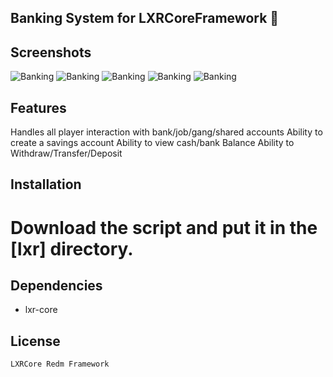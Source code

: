## Banking System for LXRCoreFramework 👜

## Screenshots
![Banking](https://cdn.discordapp.com/attachments/1021700112776437760/1183270857511018496/image.png?ex=6587b9dc&is=657544dc&hm=9c70104b411b71a84e89d751c3a06938568165a903d2791eb69d9317dfe50690&)
![Banking](https://cdn.discordapp.com/attachments/1021700112776437760/1183270937735471154/image.png?ex=6587b9ef&is=657544ef&hm=cd87244f61c0bd5287a39ccbc6c21a03220649e85fa981c7b68290b2b8300876&)
![Banking](https://cdn.discordapp.com/attachments/1021700112776437760/1183271010410180729/image.png?ex=6587ba00&is=65754500&hm=05ec9cd81a4adcc54cfcf45c4c5f1672eb576853b8778fe6ea30a6b46a1f31f9&)
![Banking](https://cdn.discordapp.com/attachments/1021700112776437760/1183271063388434432/image.png?ex=6587ba0d&is=6575450d&hm=87da5ef6b2b76363c708a6af1c8b5d169b629e8e6d8bb879c3900575a630cd2a&)
![Banking](https://cdn.discordapp.com/attachments/1021700112776437760/1183271135127810099/image.png?ex=6587ba1e&is=6575451e&hm=aca9d18968a79ff6fe446ea94227c7a2a29199be2708a67262b546b6c00b3626&)

## Features
Handles all player interaction with bank/job/gang/shared accounts
Ability to create a savings account
Ability to view cash/bank Balance
Ability to Withdraw/Transfer/Deposit

## Installation

# Download the script and put it in the [lxr] directory.

## Dependencies
- lxr-core

## License
```
LXRCore Redm Framework
```
